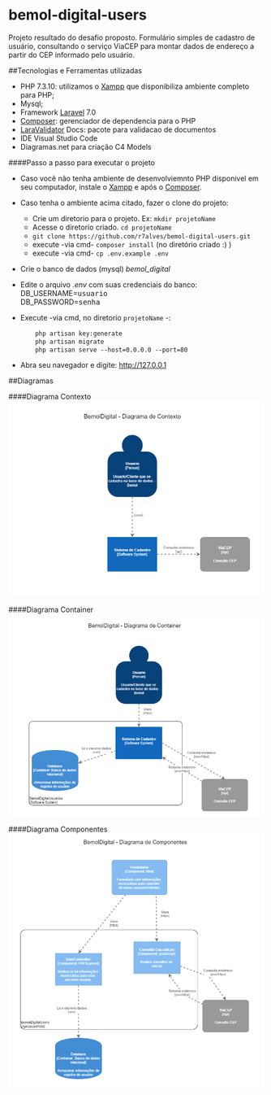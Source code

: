 # bemol-digital-users

Projeto resultado do desafio proposto. Formulário simples de cadastro de usuário, consultando o serviço ViaCEP para montar dados de endereço a partir do CEP informado pelo usuário. 

##Tecnologias e Ferramentas utilizadas

- PHP 7.3.10: utilizamos o [Xampp][xampp] que disponibiliza ambiente completo para PHP;
- Mysql;
- Framework [Laravel][laravel] 7.0
- [Composer][composer]: gerenciador de dependencia para o PHP 
- [LaraValidator][validator] Docs: pacote para validacao de documentos
- IDE Visual Studio Code
- Diagramas.net para criação C4 Models 

####Passo a passo para executar o projeto
- Caso você não tenha ambiente de desenvolviemnto PHP disponivel em seu computador, instale o [Xampp][xampp] e após o [Composer][composer].

- Caso tenha o ambiente acima citado, fazer o clone do projeto: 

    - Crie um diretorio para o projeto. Ex: ```mkdir projetoName``` 
    - Acesse o diretorio criado. ```cd projetoName```
    - ```git clone https://github.com/r7alves/bemol-digital-users.git```
    - execute -via cmd- ```composer install``` (no diretório criado :) )
    - execute -via cmd- ```cp .env.example .env```
- Crie o banco de dados (mysql) _bemol_digital_
- Edite o arquivo _.env_ com suas credenciais do banco:
        DB_USERNAME=<kbd>usuario</kbd>  
        DB_PASSWORD=<kbd>senha</kbd>
- Execute -via cmd, no diretorio ```projetoName``` -:
    ```
        php artisan key:generate
        php artisan migrate
        php artisan serve --host=0.0.0.0 --port=80
    ```
- Abra seu navegador e digite:
        http://127.0.0.1

##Diagramas

####Diagrama Contexto
![](dgm-contexto.png)


####Diagrama Container
![](dgm-container.png)


####Diagrama Componentes
![](dgm-componente.png)














[validator]:https://github.com/geekcom/validator-docs
[composer]:https://getcomposer.org/
[xampp]:https://www.apachefriends.org/pt_br/index.html
[laravel]:https://laravel.com/docs/7.x
